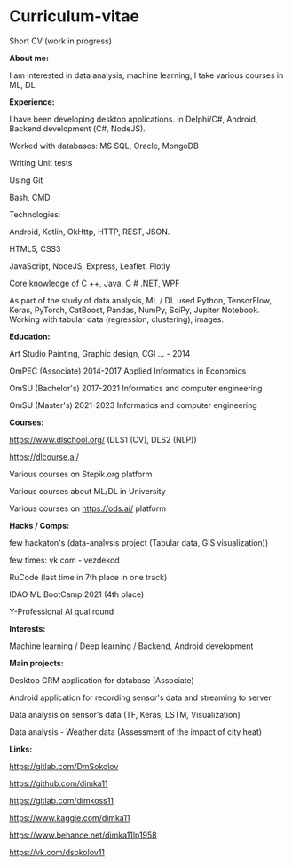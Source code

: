 # Curriculum-vitae
Short CV (work in progress)

**About me:**

I am interested in data analysis, machine learning, I take various courses in ML, DL

**Experience:**


I have been developing desktop applications.
in Delphi/C#, Android, Backend development (С#, NodeJS).

Worked with databases: MS SQL, Oracle, MongoDB

Writing Unit tests

Using Git

Bash, CMD

Technologies:

Android, Kotlin, OkHttp, HTTP, REST, JSON.

HTML5, CSS3

JavaScript, NodeJS, Express, Leaflet, Plotly

Core knowledge of C ++, Java, C # .NET, WPF

As part of the study of data analysis, ML / DL used Python, TensorFlow, Keras, PyTorch, CatBoost, Pandas, NumPy, SciPy, Jupiter Notebook.
Working with tabular data (regression, clustering), images.

**Education:**

Art Studio Painting, Graphic design, CGI ... - 2014

OmPEC (Associate) 2014-2017 Applied Informatics in Economics

OmSU (Bachelor's) 2017-2021 Informatics and computer engineering

OmSU (Master's)  2021-2023 Informatics and computer engineering

**Courses:**

https://www.dlschool.org/ (DLS1 (CV), DLS2 (NLP))

https://dlcourse.ai/

Various courses on Stepik.org platform

Various courses about ML/DL in University

Various courses on https://ods.ai/ platform

**Hacks / Comps:**

few hackaton's (data-analysis project (Tabular data, GIS visualization))

few times: vk.com - vezdekod

RuCode (last time in 7th place in one track)

IDAO ML BootCamp 2021 (4th place)

Y-Professional AI qual round


**Interests:**

Machine learning / Deep learning / Backend, Android development

**Main projects:**

Desktop CRM application for database (Associate)

Android application for recording sensor's data and streaming to server

Data analysis on sensor's data (TF, Keras, LSTM, Visualization)

Data analysis - Weather data (Assessment of the impact of city heat)


**Links:**

https://gitlab.com/DmSokolov

https://github.com/dimka11

https://gitlab.com/dimkoss11

https://www.kaggle.com/dimka11

https://www.behance.net/dimka11lp1958

https://vk.com/dsokolov11
